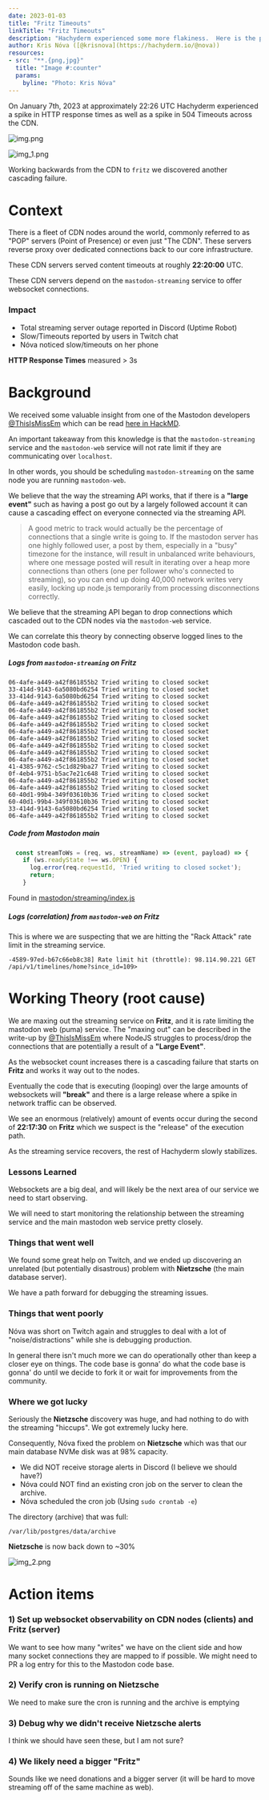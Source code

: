 ```yaml
---
date: 2023-01-03
title: "Fritz Timeouts"
linkTitle: "Fritz Timeouts"
description: "Hachyderm experienced some more flakiness.  Here is the postmortem on the incident."
author: Kris Nóva ([@krisnova](https://hachyderm.io/@nova))
resources:
- src: "**.{png,jpg}"
  title: "Image #:counter"
  params:
    byline: "Photo: Kris Nóva"
---
```


On January 7th, 2023 at approximately 22:26 UTC Hachyderm experienced a spike in HTTP response times as well as a spike in 504 Timeouts across the CDN.

![img.png](img.png)

![img_1.png](img_1.png)

Working backwards from the CDN to `fritz` we discovered another cascading failure.

# Context

There is a fleet of CDN nodes around the world, commonly referred to as "POP" servers (Point of Presence) or even just "The CDN". These servers reverse proxy over dedicated connections back to our core infrastructure. 

These CDN servers served content timeouts at roughly **22:20:00** UTC.

These CDN servers depend on the `mastodon-streaming` service to offer websocket connections.

### Impact

 - Total streaming server outage reported in Discord (Uptime Robot)
 - Slow/Timeouts reported by users in Twitch chat
 - Nóva noticed slow/timeouts on her phone

**HTTP Response Times** measured > 3s

# Background

We received some valuable insight from one of the Mastodon developers [@ThisIsMissEm](https://github.com/ThisIsMissEm) which can be read [here in HackMD](https://hackmd.io/8bhI7IWcTvSJvRhu9M45nQ).

An important takeaway from this knowledge is that the `mastodon-streaming` service and the `mastodon-web` service will not rate limit if they are communicating over `localhost`. 

In other words, you should be scheduling `mastodon-streaming` on the same node you are running `mastodon-web`.

We believe that the way the streaming API works, that if there is a **"large event"** such as having a post go out by a largely followed account it can cause a cascading effect on everyone connected via the streaming API.

> A good metric to track would actually be the percentage of connections that a single write is going to. If the mastodon server has one highly followed user, a post by them, especially in a "busy" timezone for the instance, will result in unbalanced write behaviours, where one message posted will result in iterating over a heap more connections than others (one per follower who's connected to streaming), so you can end up doing 40,000 network writes very easily, locking up node.js temporarily from processing disconnections correctly.
 
We believe that the streaming API began to drop connections which cascaded out to the CDN nodes via the `mastodon-web` service. 

We can correlate this theory by connecting observe logged lines to the Mastodon code bash.

##### Logs from `mastodon-streaming` on **Fritz**

```
06-4afe-a449-a42f861855b2 Tried writing to closed socket
33-414d-9143-6a5080bd6254 Tried writing to closed socket
33-414d-9143-6a5080bd6254 Tried writing to closed socket
06-4afe-a449-a42f861855b2 Tried writing to closed socket
06-4afe-a449-a42f861855b2 Tried writing to closed socket
06-4afe-a449-a42f861855b2 Tried writing to closed socket
06-4afe-a449-a42f861855b2 Tried writing to closed socket
06-4afe-a449-a42f861855b2 Tried writing to closed socket
06-4afe-a449-a42f861855b2 Tried writing to closed socket
06-4afe-a449-a42f861855b2 Tried writing to closed socket
06-4afe-a449-a42f861855b2 Tried writing to closed socket
06-4afe-a449-a42f861855b2 Tried writing to closed socket
41-4385-9762-c5c1d829ba27 Tried writing to closed socket
0f-4eb4-9751-b5ac7e21c648 Tried writing to closed socket
06-4afe-a449-a42f861855b2 Tried writing to closed socket
06-4afe-a449-a42f861855b2 Tried writing to closed socket
60-40d1-99b4-349f03610b36 Tried writing to closed socket
60-40d1-99b4-349f03610b36 Tried writing to closed socket
33-414d-9143-6a5080bd6254 Tried writing to closed socket
06-4afe-a449-a42f861855b2 Tried writing to closed socket 
```

##### Code from Mastodon main

```javascript 
  const streamToWs = (req, ws, streamName) => (event, payload) => {
    if (ws.readyState !== ws.OPEN) {
      log.error(req.requestId, 'Tried writing to closed socket');
      return;
    }
```

Found in [mastodon/streaming/index.js](https://github.com/mastodon/mastodon/blob/main/streaming/index.js#L827-L831)

##### Logs (correlation) from `mastodon-web` on **Fritz**

This is where we are suspecting that we are hitting the "Rack Attack" rate limit in the streaming service.

```
-4589-97ed-b67c66eb8c38] Rate limit hit (throttle): 98.114.90.221 GET /api/v1/timelines/home?since_id=109>
```

# Working Theory (root cause)

We are maxing out the streaming service on **Fritz**, and it is rate limiting the mastodon web (puma) service.
The "maxing out" can be described in the write-up by [@ThisIsMissEm](https://github.com/ThisIsMissEm) where NodeJS struggles to process/drop the connections that are potentially a result of a **"Large Event"**.

As the websocket count increases there is a cascading failure that starts on **Fritz** and works it way out to the nodes. 

Eventually the code that is executing (looping) over the large amounts of websockets will **"break"** and there is a large release where a spike in network traffic can be observed.

We see an enormous (relatively) amount of events occur during the second of **22:17:30** on **Fritz** which we suspect is the "release" of the execution path.

As the streaming service recovers, the rest of Hachyderm slowly stabilizes.

### Lessons Learned

Websockets are a big deal, and will likely be the next area of our service we need to start observing. 

We will need to start monitoring the relationship between the streaming service and the main mastodon web service pretty closely.

### Things that went well

We found some great help on Twitch, and we ended up discovering an unrelated (but potentially disastrous) problem with **Nietzsche** (the main database server).

We have a path forward for debugging the streaming issues.

### Things that went poorly

Nóva was short on Twitch again and struggles to deal with a lot of "noise/distractions" while she is debugging production.

In general there isn't much more we can do operationally other than keep a closer eye on things. The code base is gonna' do what the code base is gonna' do until we decide to fork it or wait for improvements from the community.

### Where we got lucky

Seriously the **Nietzsche** discovery was huge, and had nothing to do with the streaming "hiccups".  We got extremely lucky here.

Consequently, Nóva fixed the problem on **Nietzsche** which was that our main database NVMe disk was at 98% capacity. 

 - We did NOT receive storage alerts in Discord (I believe we should have?)
 - Nóva could NOT find an existing cron job on the server to clean the archive.
 - Nóva scheduled the cron job (Using `sudo crontab -e`) 

The directory (archive) that was full:

```
/var/lib/postgres/data/archive
```

**Nietzsche** is now back down to ~30%

![img_2.png](img_2.png)

# Action items

### 1) Set up websocket observability on CDN nodes (clients) and Fritz (server)

We want to see how many "writes" we have on the client side and how many socket connections they are mapped to if possible. We might need to PR a log entry for this to the Mastodon code base.

### 2) Verify cron is running on Nietzsche

We need to make sure the cron is running and the archive is emptying 

### 3) Debug why we didn't receive Nietzsche alerts 

I think we should have seen these, but I am not sure?

### 4) We likely need a bigger "Fritz"

Sounds like we need donations and a bigger server (it will be hard to move streaming off of the same machine as web).
